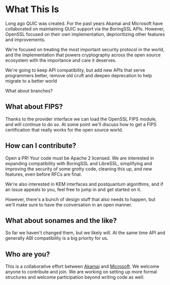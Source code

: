 What This Is
============
Long ago QUIC was created. For the past years Akamai and Microsoft have
collaborated on maintaining QUIC support via the BoringSSL APIs. However,
OpenSSL focused on their own implementation, deprioritizing other features and
improvements.

We're focused on treating the most important security protocol in the world,
and the implementation that powers cryptography across the open source
ecosystem with the importance and care it deserves.

We're going to keep API compatibility, but add new APIs that serve
programmers better, remove old cruft and deepen deprecation to help migrate
to a better world

What about branches?

What about FIPS?
----------------

Thanks to the provider interface we can load the OpenSSL FIPS module, and
will continue to do so. At some point we'll discuss how to get a FIPS
certification that really works for the open source world.

How can I contribute?
---------------------

Open a PR! Your code must be Apache 2 licensed. We are interested in
expanding compatibility with BoringSSL and LibreSSL, simplifying and
improving the security of some grotty code, cleaning this up, and new
features, even before RFCs are final.

We're also interested in KEM interfaces and postquantum algorithms, and if an
issue appeals to you, feel free to jump in and get started on it.

However, there's a bunch of design stuff that also needs to happen, but we'll
make sure to have the conversation in an open manner.

What about sonames and the like?
--------------------------------

So far we haven't changed them, but we likely will. At the same time API and
generally ABI compatibility is a big priority for us.


Who are you?
------------

This is a collaborative effort between [Akamai](https://www.akamai.com) and
[Microsoft](https://www.microsoft.com). We welcome anyone to contribute and
join. We are working on setting up more formal structures and welcome
participation beyond writing code as well.
